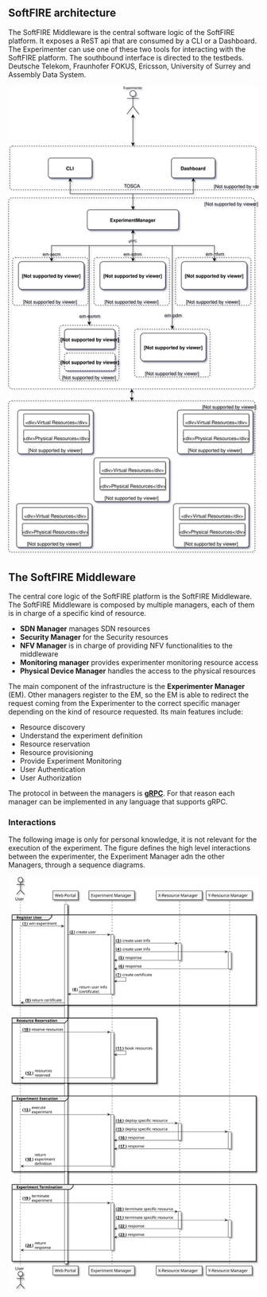 ## SoftFIRE architecture

The SoftFIRE Middleware is the central software logic of the SoftFIRE platform. It exposes a ReST api that are consumed by a CLI or a Dashboard. The Experimenter can use one of these two tools for interacting with the SoftFIRE platform. The southbound interface is directed to the testbeds. Deutsche Telekom, Fraunhofer FOKUS, Ericsson, University of Surrey and Assembly Data System.

![SoftFIRE Middleware](img/softfire-middleware.svg)

## The SoftFIRE Middleware

The central core logic of the SoftFIRE platform is the SoftFIRE Middleware. The SoftFIRE Middleware is composed by multiple managers, each of them is in charge of a specific kind of resource.

* **SDN Manager** manages SDN resources
* **Security Manager** for the Security resources
* **NFV Manager** is in charge of providing NFV functionalities to the middleware
* **Monitoring manager** provides experimenter monitoring resource access
* **Physical Device Manager** handles the access to the physical resources

The main component of the infrastructure is the **Experimenter Manager** (EM). Other managers register to the EM, so the EM is able to redirect the request coming from the Experimenter to the correct specific manager depending on the kind of resource requested. Its main features include:

* Resource discovery
* Understand the experiment definition
* Resource reservation
* Resource provisioning
* Provide Experiment Monitoring
* User Authentication
* User Authorization

The protocol in between the managers is [**gRPC**](http://www.grpc.io/). For that reason each manager can be implemented in any language that supports gRPC.

### Interactions

The following image is only for personal knowledge, it is not relevant for the execution of the experiment. The figure defines the high level interactions between the experimenter, the Experiment Manager adn the other Managers, through a sequence diagrams.

![Managers Interactions](img/ex-man-seq-dia.svg)

<!---
 Script for open external links in a new tab
-->
<script type="text/javascript" charset="utf-8">
      // Creating custom :external selector
      $.expr[':'].external = function(obj){
          return !obj.href.match(/^mailto\:/)
                  && (obj.hostname != location.hostname);
      };
      $(function(){
        $('a:external').addClass('external');
        $(".external").attr('target','_blank');
      })
</script>
